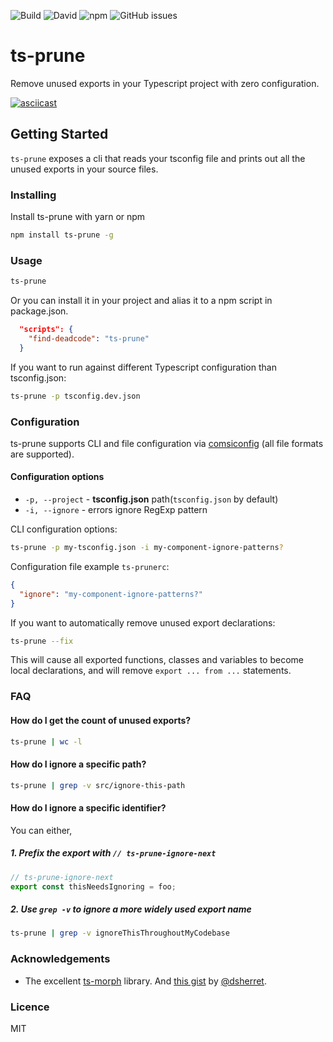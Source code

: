 ![Build](https://img.shields.io/github/workflow/status/nadeesha/ts-prune/Run%20CI%20Pipeline) ![David](https://img.shields.io/david/nadeesha/ts-prune) ![npm](https://img.shields.io/npm/dm/ts-prune) ![GitHub issues](https://img.shields.io/github/issues-raw/nadeesha/ts-prune)

# ts-prune

Remove unused exports in your Typescript project with zero configuration.

[![asciicast](https://asciinema.org/a/liQKNmkGkedCnyHuJzzgu7uDI.svg)](https://asciinema.org/a/liQKNmkGkedCnyHuJzzgu7uDI)

## Getting Started

`ts-prune` exposes a cli that reads your tsconfig file and prints out all the unused exports in your source files.

### Installing

Install ts-prune with yarn or npm

```sh
npm install ts-prune -g
```

### Usage

```sh
ts-prune
```

Or you can install it in your project and alias it to a npm script in package.json.

```json
  "scripts": {
    "find-deadcode": "ts-prune"
  }
```

If you want to run against different Typescript configuration than tsconfig.json:

```sh
ts-prune -p tsconfig.dev.json
```

### Configuration
ts-prune supports CLI and file configuration via [comsiconfig](https://github.com/davidtheclark/cosmiconfig#usage) (all file formats are supported).

#### Configuration options
- `-p, --project` - __tsconfig.json__ path(`tsconfig.json` by default)
- `-i, --ignore` - errors ignore RegExp pattern

CLI configuration options:
```bash 
ts-prune -p my-tsconfig.json -i my-component-ignore-patterns?
```
Configuration file example `ts-prunerc`: 
```json
{
  "ignore": "my-component-ignore-patterns?"
}
```
 

If you want to automatically remove unused export declarations:

```sh
ts-prune --fix
```

This will cause all exported functions, classes and variables to become local declarations, and will remove `export ... from ...` statements.

### FAQ

#### How do I get the count of unused exports?

```sh
ts-prune | wc -l
```

#### How do I ignore a specific path?

```sh
ts-prune | grep -v src/ignore-this-path
```

#### How do I ignore a specific identifier?

You can either, 

##### 1. Prefix the export with `// ts-prune-ignore-next`

```ts
// ts-prune-ignore-next
export const thisNeedsIgnoring = foo;
```

##### 2. Use `grep -v` to ignore a more widely used export name

```sh
ts-prune | grep -v ignoreThisThroughoutMyCodebase
```

### Acknowledgements

- The excellent [ts-morph](https://github.com/dsherret/ts-morph) library. And [this gist](https://gist.github.com/dsherret/0bae87310ce24866ae22425af80a9864) by [@dsherret](https://github.com/dsherret).

### Licence

MIT
